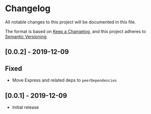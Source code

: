 # Changelog
All notable changes to this project will be documented in this file.

The format is based on [Keep a Changelog](https://keepachangelog.com/en/1.0.0/),
and this project adheres to [Semantic Versioning](https://semver.org/spec/v2.0.0.html).

## [0.0.2] - 2019-12-09
## Fixed
- Move Express and related deps to `peerDependencies`

## [0.0.1] - 2019-12-09
- Initial release
